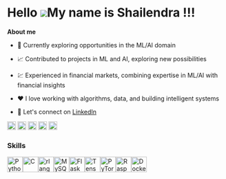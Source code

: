 Hello ![](https://user-images.githubusercontent.com/18350557/176309783-0785949b-9127-417c-8b55-ab5a4333674e.gif)My name is Shailendra !!!
==============================================================================================================================================

**About me**

- 💼 Currently exploring opportunities in the ML/AI domain

- 📈 Contributed to projects in ML and AI, exploring new possibilities

- 💹 Experienced in financial markets, combining expertise in ML/AI with financial insights

- ❤️ I love working with algorithms, data, and building intelligent systems

- 💬 Let's connect on [LinkedIn](https://in.linkedin.com/in/shailendrachauhansingh?trk=profile-badge)


<code><img height="20" alt="python" src=""></code>
<code><img height="20" alt="machine learning" src=""></code>
<code><img height="20" alt="artificial intelligence" src="https://raw.githubusercontent.com/github/explore/6dd3d9363c2a955491a0ef6dcefaebbc7ce4ae6b/topics/artificial-intelligence/artificial-intelligence.png"></code>
<code><img height="20" alt="data science" src="https://raw.githubusercontent.com/github/explore/6dd3d9363c2a955491a0ef6dcefaebbc7ce4ae6b/topics/data-science/data-science.png"></code>
<code><img height="20" alt="finance" src=""></code>

<!--

| <a href="https://github.com/ShailendraSChauhan"><img align="center" src="https://github-readme-stats.vercel.app/api?username=ShailendraSChauhan&show_icons=true&include_all_commits=true&theme=buefy&hide_border=true" alt="Shailendra's github stats" /></a> | <a href="https://github.com/ShailendraSChauhan"><img align="center" src="https://github-readme-stats.vercel.app/api/top-langs/?username=ShailendraSChauhan&layout=compact&theme=buefy&hide_border=true" /></a> |
| ------------- | ------------- |

<br />
<br />


-->

### Skills


<p align="left">
<a href="https://www.python.org/" target="_blank" rel="noreferrer"><img src="https://raw.githubusercontent.com/danielcranney/readme-generator/main/public/icons/skills/python-colored.svg" width="36" height="36" alt="Python" /></a><a href="https://docs.microsoft.com/en-us/cpp/?view=msvc-170" target="_blank" rel="noreferrer"><img src="https://raw.githubusercontent.com/danielcranney/readme-generator/main/public/icons/skills/c-colored.svg" width="36" height="36" alt="C" /></a><a href="https://www.r-project.org/" target="_blank" rel="noreferrer"><img src="https://raw.githubusercontent.com/danielcranney/readme-generator/main/public/icons/skills/rlang-colored.svg" width="36" height="36" alt="rlang" /></a><a href="https://www.mysql.com/" target="_blank" rel="noreferrer"><img src="https://raw.githubusercontent.com/danielcranney/readme-generator/main/public/icons/skills/mysql-colored.svg" width="36" height="36" alt="MySQL" /></a><a href="https://flask.palletsprojects.com/en/2.0.x/" target="_blank" rel="noreferrer"><img src="https://raw.githubusercontent.com/danielcranney/readme-generator/main/public/icons/skills/flask-colored.svg" width="36" height="36" alt="Flask" /></a><a href="https://www.tensorflow.org/" target="_blank" rel="noreferrer"><img src="https://raw.githubusercontent.com/danielcranney/readme-generator/main/public/icons/skills/tensorflow-colored.svg" width="36" height="36" alt="TensorFlow" /></a><a href="https://pytorch.org/" target="_blank" rel="noreferrer"><img src="https://raw.githubusercontent.com/danielcranney/readme-generator/main/public/icons/skills/pytorch-colored.svg" width="36" height="36" alt="PyTorch" /></a><a href="https://www.raspberrypi.org/" target="_blank" rel="noreferrer"><img src="https://raw.githubusercontent.com/danielcranney/readme-generator/main/public/icons/skills/raspberrypi-colored.svg" width="36" height="36" alt="Raspberry Pi" /></a><a href="https://www.docker.com/" target="_blank" rel="noreferrer"><img src="https://raw.githubusercontent.com/danielcranney/readme-generator/main/public/icons/skills/docker-colored.svg" width="36" height="36" alt="Docker" /></a>
</p>

<!--
**ShailendraSChauhan/ShailendraSChauhan** is a ✨ _special_ ✨ repository because its `README.md` (this file) appears on your GitHub profile.

Here are some ideas to get you started:

- 🔭 I’m currently working on ...
- 🌱 I’m currently learning ...
- 👯 I’m looking to collaborate on ...
- 🤔 I’m looking for help with ...
- 💬 Ask me about ...
- 📫 How to reach me: ...
- 😄 Pronouns: ...
- ⚡ Fun fact: ...
-->
